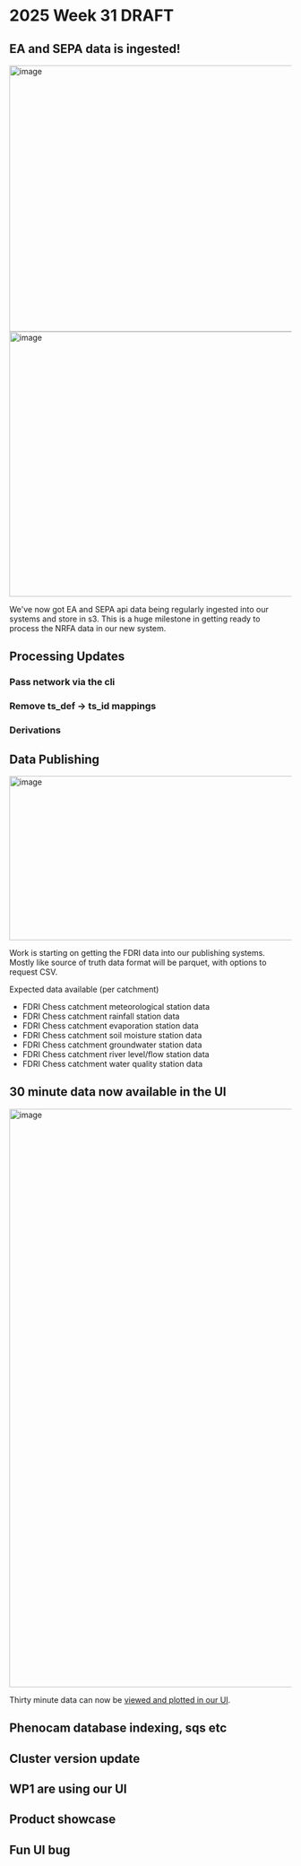 # 2025 Week 31 DRAFT


## EA and SEPA data is ingested!
<img width="990" height="475" alt="image" src="https://github.com/user-attachments/assets/3fd7e109-c5e5-4636-b3e1-bc83bc63bfa3" />
<img width="1889" height="473" alt="image" src="https://github.com/user-attachments/assets/b76405fb-b1fd-4422-835d-862959c3968e" />

We've now got EA and SEPA api data being regularly ingested into our systems and store in s3. This is a huge milestone in getting ready to process the NRFA data in our new system.

## Processing Updates

### Pass network via the cli

### Remove ts_def -> ts_id mappings

### Derivations



## Data Publishing

<img width="812" height="293" alt="image" src="https://github.com/user-attachments/assets/95483af1-43a8-46aa-ac82-1d913d87b21d" />

Work is starting on getting the FDRI data into our publishing systems. Mostly like source of truth data format will be parquet, with options to request CSV.

Expected data available (per catchment)

- FDRI Chess catchment meteorological station data
- FDRI Chess catchment rainfall station data
- FDRI Chess catchment evaporation station data
- FDRI Chess catchment soil moisture station data
- FDRI Chess catchment groundwater station data
- FDRI Chess catchment river level/flow station data
- FDRI Chess catchment water quality station data


## 30 minute data now available in the UI
<img width="1354" height="1032" alt="image" src="https://github.com/user-attachments/assets/cc67af20-a786-4522-84cd-84604dbb56c8" />

Thirty minute data can now be [viewed and plotted in our UI](https://dri-ui.staging.eds.ceh.ac.uk/fdri/sites/7ERZ-EEAE-23ZK?view=explore&startDate=2025-07-20T14%3A18%3A22Z&endDate=2025-07-30T23%3A59%3A59Z&variables=fdri-thirty_minute-7ERZ-EEAE-23ZK-FA_neutrons%2Cfdri-one_minute-7ERZ-EEAE-23ZK-BattV).



## Phenocam database indexing, sqs etc

## Cluster version update

## WP1 are using our UI

## Product showcase

## Fun UI bug
